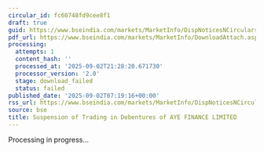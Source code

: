 ```yaml
---
circular_id: fc60748fd9cee8f1
draft: true
guid: https://www.bseindia.com/markets/MarketInfo/DispNoticesNCirculars.aspx?Noticeid={483EF141-E782-4616-9103-8C99E2521A90}&noticeno=20250902-7&dt=09/02/2025&icount=7&totcount=59&flag=0
pdf_url: https://www.bseindia.com/markets/MarketInfo/DownloadAttach.aspx?id=20250902-7&attachedId=
processing:
  attempts: 1
  content_hash: ''
  processed_at: '2025-09-02T21:28:20.671730'
  processor_version: '2.0'
  stage: download_failed
  status: failed
published_date: '2025-09-02T07:19:16+00:00'
rss_url: https://www.bseindia.com/markets/MarketInfo/DispNoticesNCirculars.aspx?Noticeid={483EF141-E782-4616-9103-8C99E2521A90}&noticeno=20250902-7&dt=09/02/2025&icount=7&totcount=59&flag=0
source: bse
title: Suspension of Trading in Debentures of AYE FINANCE LIMITED
---
```


Processing in progress...